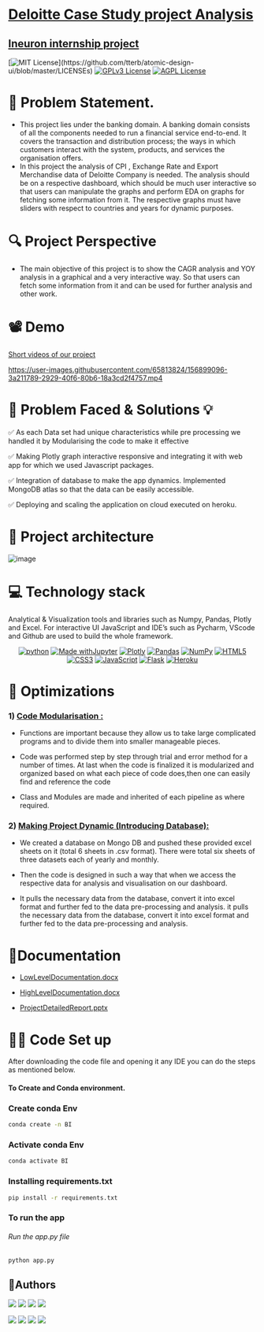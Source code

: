 # <ins>Deloitte Case Study project Analysis  
## <ins>Ineuron internship project

[![MIT License](https://img.shields.io/apm/l/atomic-design-ui.svg?)](https://github.com/tterb/atomic-design-ui/blob/master/LICENSEs)
[![GPLv3 License](https://img.shields.io/badge/License-GPL%20v3-yellow.svg)](https://opensource.org/licenses/)
[![AGPL License](https://img.shields.io/badge/license-AGPL-blue.svg)](http://www.gnu.org/licenses/agpl-3.0)

  
#  📝  Problem Statement.
- This project lies under the banking domain. A banking domain consists of all the components needed to run a financial 
  service end-to-end. It covers the transaction and distribution process; the ways in which customers interact with the 
  system, products, and services the organisation offers.
- In this project the analysis of CPI , Exchange Rate and Export Merchandise data of Deloitte Company is needed. 
  The analysis should be on a respective dashboard, which should be much user interactive so that users can manipulate the 
  graphs and perform EDA on graphs for fetching some information from it. The respective graphs must have sliders with 
  respect to countries and years for dynamic purposes. 

# 🔍 Project Perspective
- The main objective of this project is to show the CAGR analysis and YOY analysis in a graphical and a very interactive 
  way. So that users can fetch some information from it and can be used for further analysis and other work. 


# 📽️ Demo
  
<ins>Short videos of our project

https://user-images.githubusercontent.com/65813824/156899096-3a211789-2929-40f6-80b6-18a3cd2f4757.mp4

  
# 🤔 Problem Faced & Solutions 💡 

✅ As each Data set had unique characteristics while pre processing we handled it by Modularising the code to make it effective 

✅ Making Plotly graph interactive responsive  and integrating it with web app for which we used Javascript  packages.

✅ Integration of database to make the app dynamics. Implemented MongoDB atlas so that the data can be easily accessible.

✅ Deploying and scaling the  application on cloud  executed on heroku.  

# 🔧 Project architecture
  ![image](https://user-images.githubusercontent.com/76054740/155142968-386faef5-2ce8-4c6c-802b-c8d0bf8ec732.png)

##  

  
# 💻 Technology stack
  Analytical & Visualization tools and libraries such as Numpy, Pandas, Plotly and Excel. For interactive UI JavaScript and IDE’s such as Pycharm, VScode and Github are used to build the whole framework.
 <div align = "center">
  
[![python](https://img.shields.io/badge/Python-FFD43B?style=for-the-badge&logo=python&logoColor=darkgreen)](https://github.com/7Vivek/User-Response-Prediction-System/tree/main/Python%20Code)
[![Made withJupyter](https://img.shields.io/badge/Made%20with-Jupyter-orange?style=for-the-badge&logo=Jupyter)](https://github.com/7Vivek/User-Response-Prediction-System/tree/main/Model)
[![Plotly](https://img.shields.io/badge/Plotly-239120?style=for-the-badge&logo=plotly&logoColor=white)](https://github.com/7Vivek/User-Response-Prediction-System/tree/main/EDA)
[![Pandas](https://img.shields.io/badge/pandas-%23150458.svg?style=for-the-badge&logo=pandas&logoColor=white)](https://github.com/7Vivek/User-Response-Prediction-System/tree/main/EDA)
[![NumPy](https://img.shields.io/badge/Numpy-777BB4?style=for-the-badge&logo=numpy&logoColor=white)](https://github.com/7Vivek/User-Response-Prediction-System/tree/main/EDA)
[![HTML5](https://img.shields.io/badge/html5-%23E34F26.svg?style=for-the-badge&logo=html5&logoColor=white)](https://github.com/7Vivek/User-Response-Prediction-System/blob/main/templates/index.html)
[![CSS3](https://img.shields.io/badge/css3-%231572B6.svg?style=for-the-badge&logo=css3&logoColor=white)](https://github.com/7Vivek/User-Response-Prediction-System/blob/main/static/css/style.css)
[![JavaScript](https://img.shields.io/badge/javascript-%23323330.svg?style=for-the-badge&logo=javascript&logoColor=%23F7DF1E)](https://github.com/7Vivek/User-Response-Prediction-System/blob/main/templates/index.html)
[![Flask](https://img.shields.io/badge/flask-%23000.svg?style=for-the-badge&logo=flask&logoColor=white)](https://github.com/7Vivek/User-Response-Prediction-System/blob/main/app.py)
[![Heroku](https://img.shields.io/badge/heroku-%23430098.svg?style=for-the-badge&logo=heroku&logoColor=white)](https://user-response-prediction.herokuapp.com/)
 </div>
  
  
# 🔔 Optimizations

### 1)	<ins>Code Modularisation :

- Functions are important because they allow us to take large complicated programs and to divide them
 into smaller manageable pieces.

- Code was performed step by step through trial and error method for a number of times. At last when the code is
finalized it is modularized and organized based on what each piece of code does,then one can easily
find and reference the code 
- Class and Modules are made and inherited of each pipeline as where required.

### 2)	<ins>Making Project Dynamic (Introducing Database):
  
- We created a database on Mongo DB and pushed these provided excel sheets on it (total 6 sheets in .csv format).
There were total six sheets of three datasets each of yearly and monthly.

- Then the code is designed in such a way that when we access the respective data for analysis and visualisation on our dashboard.

- It pulls the necessary data from the database, convert it into excel format and further fed to the data pre-processing and analysis.
it pulls the necessary data from the database, convert it into excel format and further fed to the data pre-processing and analysis.



# 💼Documentation

- [LowLevelDocumentation.docx](https://github.com/ninad555/Deloitte-Case-Study-project-Analysis/files/8191344/LowLevelDocumentation.docx)

- [HighLevelDocumentation.docx](https://github.com/ninad555/Deloitte-Case-Study-project-Analysis/files/8191364/HighLevelDocumentation.docx)

- [ProjectDetailedReport.pptx](https://github.com/ninad555/Deloitte-Case-Study-project-Analysis/files/8191367/ProjectDetailedReport.pptx)
  
  
# 🧑‍🔧 Code Set up

  After downloading the code file and opening it any IDE you can do the steps as mentioned below.
  
#### To Create and Conda environment.
### Create conda Env 
```bash
conda create -n BI 
```

### Activate conda Env
```bash
conda activate BI
```

### Installing requirements.txt
```bash
pip install -r requirements.txt
```

### To run the app
###### Run the app.py file
```bash
python app.py
```

## 👥Authors

  [![](https://img.shields.io/badge/Ninad_Kadam-0A66C2?style=for-the-badge&logo=linkedin&logoColor=white)](https://www.linkedin.com/in/ninad-kadam-4439081b0/)
  [![](https://img.shields.io/badge/Abhishek_Mestry-0A66C2?style=for-the-badge&logo=linkedin&logoColor=white)](https://www.linkedin.com/in/abhishek-mestry-833843175/)
  [![](https://img.shields.io/badge/Viresh_Dhuri-0A66C2?style=for-the-badge&logo=linkedin&logoColor=white)](https://www.linkedin.com/in/viresh-dhuri-96b50a216/)
  [![](https://img.shields.io/badge/Omkar_Sutar-0A66C2?style=for-the-badge&logo=linkedin&logoColor=white)](https://www.linkedin.com/in/omkar-sutar-739982199/)

  [![](https://img.shields.io/badge/Ninad_kadam-000?style=for-the-badge&logo=github&logoColor=white)](https://github.com/ninad555)
  [![](https://img.shields.io/badge/Abhishek_Mestry-000?style=for-the-badge&logo=github&logoColor=white)](https://github.com/AbhishekMestry)
  [![](https://img.shields.io/badge/Viresh_Dhuri-000?style=for-the-badge&logo=github&logoColor=white)](https://github.com/Virey07)
  [![](https://img.shields.io/badge/Omkar_Sutar-000?style=for-the-badge&logo=github&logoColor=white)](https://github.com/omkarsutar9702)
  
